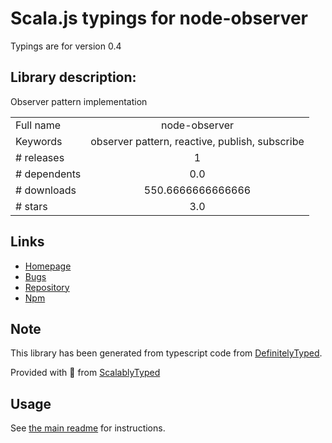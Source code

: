 
# Scala.js typings for node-observer

Typings are for version 0.4

## Library description:
Observer pattern implementation

|                    |                 |
| ------------------ | :-------------: |
| Full name          | node-observer |
| Keywords           | observer pattern, reactive, publish, subscribe |
| # releases         | 1 |
| # dependents       | 0.0 |
| # downloads        | 550.6666666666666 |
| # stars            | 3.0 |

## Links
- [Homepage](https://github.com/hormander/node-observer)
- [Bugs](https://github.com/hormander/node-observer/issues)
- [Repository](https://github.com/hormander/node-observer)
- [Npm](https://www.npmjs.com/package/node-observer)
    


## Note
This library has been generated from typescript code from [DefinitelyTyped](https://definitelytyped.org).

Provided with :purple_heart: from [ScalablyTyped](https://github.com/oyvindberg/ScalablyTyped)

## Usage
See [the main readme](../../readme.md) for instructions.



